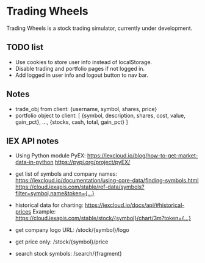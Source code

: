 # Trading Wheels

Trading Wheels is a stock trading simulator, currently under development.

## TODO list

- Use cookies to store user info instead of localStorage.
- Disable trading and portfolio pages if not logged in.
- Add logged in user info and logout button to nav bar.

## Notes

- trade_obj from client:
  {username, symbol, shares, price}
- portfolio object to client:
  [
  {symbol, description, shares, cost, value, gain_pct},
  ...,
  {stocks, cash, total, gain_pct}
  ]

## IEX API notes

- Using Python module PyEX: https://iexcloud.io/blog/how-to-get-market-data-in-python
  https://pypi.org/project/pyEX/

- get list of symbols and company names:
  https://iexcloud.io/documentation/using-core-data/finding-symbols.html
  https://cloud.iexapis.com/stable/ref-data/symbols?filter=symbol,name&token={...}
- historical data for charting:
  https://iexcloud.io/docs/api/#historical-prices
  Example: https://cloud.iexapis.com/stable/stock/{symbol}/chart/3m?token={...}
- get company logo URL:
  /stock/{symbol}/logo
- get price only: /stock/{symbol}/price
- search stock symbols: /search/{fragment}
